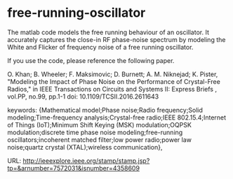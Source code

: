 # free-running-oscillator

The matlab code models the free running behaviour of an oscillator. It accurately captures the close-in RF phase-noise spectrum by modeling the White and Flicker of frequency noise of a free running oscillator.

If you use the code, please reference the following paper.

O. Khan; B. Wheeler; F. Maksimovic; D. Burnett; A. M. Niknejad; K. Pister, "Modeling the Impact of Phase Noise on the Performance of Crystal-Free Radios," in IEEE Transactions on Circuits and Systems II: Express Briefs , vol.PP, no.99, pp.1-1
doi: 10.1109/TCSII.2016.2611643

keywords: {Mathematical model;Phase noise;Radio frequency;Solid modeling;Time-frequency analysis;Crystal-free radio;IEEE 802.15.4;Internet of Things (IoT);Minimum Shift Keying (MSK) modulation;OQPSK modulation;discrete time phase noise modeling;free-running oscillators;incoherent matched filter;low power radio;power law noise;quartz crystal (XTAL);wireless communication},

URL: http://ieeexplore.ieee.org/stamp/stamp.jsp?tp=&arnumber=7572031&isnumber=4358609
